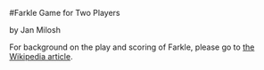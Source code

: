 #Farkle Game for Two Players

by Jan Milosh

For background on the play and scoring of Farkle, please go to [the Wikipedia article](http://en.wikipedia.org/wiki/Farkle "Farkle play and rules").